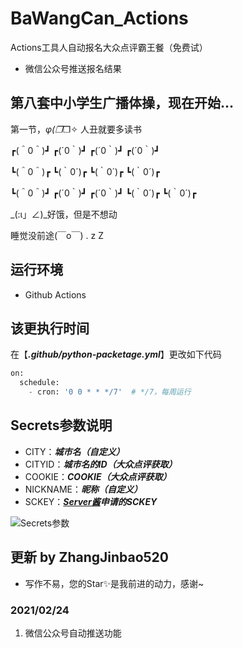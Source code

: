 # BaWangCan_Actions
Actions工具人自动报名大众点评霸王餐（免费试）

 - 微信公众号推送报名结果

## 第八套中小学生广播体操，现在开始...
第一节，_φ(❐_❐✧ 人丑就要多读书

┏(＾0＾)┛   ┏(´0｀)┛   ┏(´0｀)┛   ┏(´0｀)┛

┗(＾0＾)┏   ┗(｀0´)┏   ┗(｀0´)┏   ┗(｀0´)┏

┗(＾0＾)┛   ┏(´0｀)┛   ┏(´0｀)┛   ┗(｀0´)┏   ┗(｀0´)┏

_(:ι」∠)_好饿，但是不想动

睡觉没前途(￣o￣) . z Z　

## 运行环境

 - Github Actions

## 该更执行时间

在【***.github/python-packetage.yml***】更改如下代码

```python
on:
  schedule:
    - cron: '0 0 * * */7'  # */7，每周运行
```

## Secrets参数说明
 - CITY：***城市名（自定义）***
 - CITYID：***城市名的ID（大众点评获取）***
 - COOKIE：***COOKIE（大众点评获取）***
 - NICKNAME：***昵称（自定义）*** 
 - SCKEY：***[Server酱](http://sc.ftqq.com/?c=code)申请的SCKEY***

![Secrets参数](https://img-blog.csdnimg.cn/20210224103358477.png?x-oss-process=image/watermark,type_ZmFuZ3poZW5naGVpdGk,shadow_10,text_aHR0cHM6Ly9ibG9nLmNzZG4ubmV0L3dlaXhpbl80MjAwOTgwNA==,size_16,color_FFFFFF,t_70)

## 更新 by ZhangJinbao520

 - 写作不易，您的Star✨是我前进的动力，感谢~

### 2021/02/24

 1. 微信公众号自动推送功能
